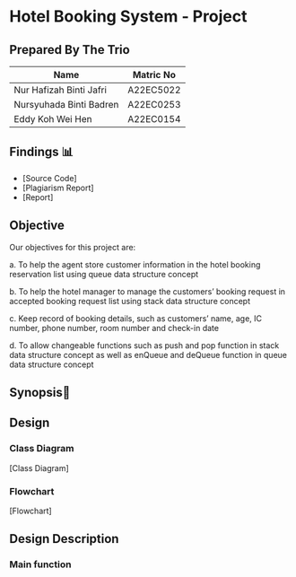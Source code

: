 # Hotel Booking System - Project
## Prepared By The Trio
| Name         | Matric No    |
|--------------|--------------|
| Nur Hafizah Binti Jafri     | A22EC5022 |
| Nursyuhada Binti Badren     | A22EC0253 |
| Eddy Koh Wei Hen            | A22EC0154 |

## Findings 📊

- [Source Code]
- [Plagiarism Report]
- [Report]

  
## Objective
Our objectives for this project are:

a. To help the agent store customer information in the hotel booking reservation list using queue data structure concept

b. To help the hotel manager to manage the customers’ booking request in accepted booking request list using stack data structure concept

c. Keep record of booking details, such as customers’ name, age, IC number, phone number, room number and check-in date

d. To allow changeable functions such as push and pop function in stack data structure concept as well as enQueue and deQueue function in queue data structure concept


## Synopsis📝

## Design
### Class Diagram
[Class Diagram]

### Flowchart
[Flowchart]

## Design Description
### Main function
